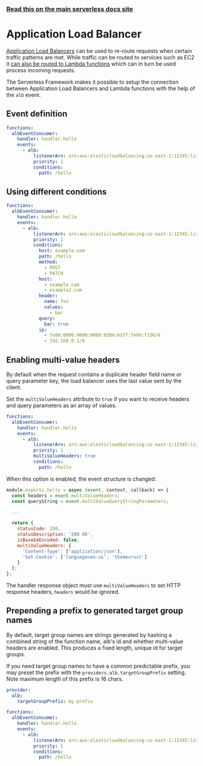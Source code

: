<!--
title: Serverless Framework - AWS Lambda Events - ALB
menuText: Application Load Balancer
menuOrder: 9
description: Setting up AWS Application Load Balancer events with AWS Lambda via the Serverless Framework
layout: Doc
-->

<!-- DOCS-SITE-LINK:START automatically generated  -->

### [Read this on the main serverless docs site](https://www.serverless.com/framework/docs/providers/aws/events/alb)

<!-- DOCS-SITE-LINK:END -->

# Application Load Balancer

[Application Load Balancers](https://docs.aws.amazon.com/elasticloadbalancing/latest/application/introduction.html) can be used to re-route requests when certain traffic patterns are met. While traffic can be routed to services such as EC2 it [can also be routed to Lambda functions](https://aws.amazon.com/de/blogs/networking-and-content-delivery/lambda-functions-as-targets-for-application-load-balancers/) which can in turn be used process incoming requests.

The Serverless Framework makes it possible to setup the connection between Application Load Balancers and Lambda functions with the help of the `alb` event.

## Event definition

```yml
functions:
  albEventConsumer:
    handler: handler.hello
    events:
      - alb:
          listenerArn: arn:aws:elasticloadbalancing:us-east-1:12345:listener/app/my-load-balancer/50dc6c495c0c9188/
          priority: 1
          conditions:
            path: /hello
```

## Using different conditions

```yml
functions:
  albEventConsumer:
    handler: handler.hello
    events:
      - alb:
          listenerArn: arn:aws:elasticloadbalancing:us-east-1:12345:listener/app/my-load-balancer/50dc6c495c0c9188/
          priority: 1
          conditions:
            host: example.com
            path: /hello
            method:
              - POST
              - PATCH
            host:
              - example.com
              - example2.com
            header:
              name: foo
              values:
                - bar
            query:
              bar: true
            ip:
              - fe80:0000:0000:0000:0204:61ff:fe9d:f156/6
              - 192.168.0.1/0
```

## Enabling multi-value headers

By default when the request contains a duplicate header field name or query parameter key, the load balancer uses the last value sent by the client.

Set the `multiValueHeaders` attribute to `true` if you want to receive headers and query parameters as an array of values.

```yml
functions:
  albEventConsumer:
    handler: handler.hello
    events:
      - alb:
          listenerArn: arn:aws:elasticloadbalancing:us-east-1:12345:listener/app/my-load-balancer/50dc6c495c0c9188/
          priority: 1
          multiValueHeaders: true
          conditions:
            path: /hello
```

When this option is enabled, the event structure is changed:

```javascript
module.exports.hello = async (event, context, callback) => {
  const headers = event.multiValueHeaders;
  const queryString = event.multiValueQueryStringParameters;

  ...

  return {
    statusCode: 200,
    statusDescription: '200 OK',
    isBase64Encoded: false,
    multiValueHeaders: {
      'Content-Type': ['application/json'],
      'Set-Cookie': ['language=en-us', 'theme=rust']
    }
  };
};
```

The handler response object must use `multiValueHeaders` to set HTTP response headers, `headers` would be ignored.

## Prepending a prefix to generated target group names

By default, target group names are strings generated by hashing a combined string of the function name, alb's id and whether multi-value headers are enabled. This produces a fixed length, unique id for target groups.

If you need target group names to have a common predictable prefix, you may preset the prefix with the `providers.alb.targetGroupPrefix` setting. Note maximum length of this prefix is 16 chars.

```yml
provider:
  alb:
    targetGroupPrefix: my-prefix

functions:
  albEventConsumer:
    handler: handler.hello
    events:
      - alb:
          listenerArn: arn:aws:elasticloadbalancing:us-east-1:12345:listener/app/my-load-balancer/50dc6c495c0c9188/
          priority: 1
          conditions:
            path: /hello
```
